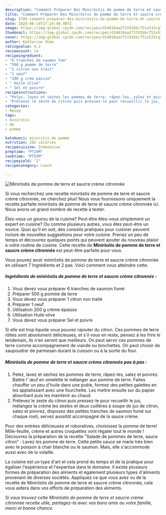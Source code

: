 ```yaml
---
description: "Comment Préparer Des Miniröstis de pomme de terre et saucre crème citronnée"
title: "Comment Préparer Des Miniröstis de pomme de terre et saucre crème citronnée"
slug: 5705-comment-preparer-des-minirostis-de-pomme-de-terre-et-saucre-creme-citronnee
date: 2020-06-14T17:24:40.497Z
image: https://img-global.cpcdn.com/recipes/d14818aa2f37d1bb/751x532cq70/minirostis-de-pomme-de-terre-et-saucre-creme-citronnee-photo-principale-de-la-recette.jpg
thumbnail: https://img-global.cpcdn.com/recipes/d14818aa2f37d1bb/751x532cq70/minirostis-de-pomme-de-terre-et-saucre-creme-citronnee-photo-principale-de-la-recette.jpg
cover: https://img-global.cpcdn.com/recipes/d14818aa2f37d1bb/751x532cq70/minirostis-de-pomme-de-terre-et-saucre-creme-citronnee-photo-principale-de-la-recette.jpg
author: Katharine Shaw
ratingvalue: 4.2
reviewcount: 14
recipeingredient:
- "6 tranches de saumon fum"
- "500 g pomme de terre"
- "1 citron non trait"
- "1 oeuf"
- "200 g crme paisse"
- " Huile olive"
- " Sel et poivre"
recipeinstructions:
- "Pelez, lavez et séchez les pommes de terre, râpez-les, salez et poivrez. Battre l&#39; œuf en omelette le mélanger aux pomme de terre. Faites chauffer un peu d&#39;huile dans une poêle, formez des petites galettes en les applatissant avec une fourchette. Les mettre ensuite sur du papier absorbant puis les maintenir au chaud."
- "Prélevez le zeste du citron puis pressez-le pour recueillir le jus, mélangez la crème les zestes et deux cuillères à soupe de jus de citron, salez et poivrez, disposez des petites tranches de saumon fumé sur chaque rosti, servez aussitôt accompagné de la sauce crème."
categories:
- Resep
tags:
- minirstis
- de
- pomme

katakunci: minirstis de pomme 
nutrition: 282 calories
recipecuisine: Indonesian
preptime: "PT29M"
cooktime: "PT55M"
recipeyield: "1"
recipecategory: Lunch

---
```



![Miniröstis de pomme de terre et saucre crème citronnée](https://img-global.cpcdn.com/recipes/d14818aa2f37d1bb/751x532cq70/minirostis-de-pomme-de-terre-et-saucre-creme-citronnee-photo-principale-de-la-recette.jpg)

Si vous recherchez une recette miniröstis de pomme de terre et saucre crème citronnée, ne cherchez plus! Nous vous fournissons uniquement la recette parfaite miniröstis de pomme de terre et saucre crème citronnée ici. Nous avons un grand nombre de recette à tester.

Êtes-vous un gourou de la cuisine? Peut-être êtes-vous simplement un expert en cuisine? Ou comme plusieurs autres, vous êtes peut-être un novice. Quoi qu'il en soit, des conseils pratiques pour cuisiner peuvent inclure de nouvelles suggestions pour votre cuisine. Prenez un peu de temps et découvrez quelques points qui peuvent ajouter du nouveau plaisir à votre routine de cuisine. Cette recette de <strong> Miniröstis de pomme de terre et saucre crème citronnée </strong> est peut-être parfaite pour vous.

<!--inarticleads1-->

Vous pouvez avoir miniröstis de pomme de terre et saucre crème citronnée en utilisant 7 Ingrédients et 2 pas. Voici comment vous atteindre cette.

##### Ingrédients de miniröstis de pomme de terre et saucre crème citronnée :

1. Vous devez vous préparer 6 tranches de saumon fumé
1. Préparer 500 g pomme de terre
1. Vous devez vous préparer 1 citron non traité
1. Préparer 1 oeuf
1. Utilisation 200 g crème épaisse
1. Utilisation  Huile olive
1. Vous devez vous préparer  Sel et poivre


Si elle est trop liquide vous pouvez rajouter du citron. Ces pommes de terre rôties sont absolument délicieuses, et s&#39;il vous en reste, pensez à les frire le lendemain, ils n&#39;en seront que meilleurs. On peut servir ces pommes de terre comme accompagnement de viande ou brochettes. On peut choisir de saupoudrer de parmesan durant la cuisson ou à la sortie du four. 

<!--inarticleads2-->

##### Miniröstis de pomme de terre et saucre crème citronnée pas à pas :

1. Pelez, lavez et séchez les pommes de terre, râpez-les, salez et poivrez. Battre l&#39; œuf en omelette le mélanger aux pomme de terre. Faites chauffer un peu d&#39;huile dans une poêle, formez des petites galettes en les applatissant avec une fourchette. Les mettre ensuite sur du papier absorbant puis les maintenir au chaud.
1. Prélevez le zeste du citron puis pressez-le pour recueillir le jus, mélangez la crème les zestes et deux cuillères à soupe de jus de citron, salez et poivrez, disposez des petites tranches de saumon fumé sur chaque rosti, servez aussitôt accompagné de la sauce crème.


Pour des entrées délicieuses et roboratives, choisissez la pomme de terre! Mille-feuille, crème et autres croquettes vont régaler tout le monde ! Découvrez la préparation de la recette &#34;Salade de pommes de terre, sauce citron&#34; : Lavez les pomme de terre. Cette petite sauce se marie très bien avec le poisson à chair blanche ou le saumon. Mais, elle s&#39;accommode aussi avec de la volaille. 

<!--inarticleads1-->

<p>
La cuisine est un type d'art et cela prend du temps et de la pratique pour égaliser l'expérience et l'expertise dans le domaine. Il existe plusieurs formes de préparation des aliments et également plusieurs types d'aliments provenant de diverses sociétés. Appliquez ce que vous avez vu de la recette de Miniröstis de pomme de terre et saucre crème citronnée, cela vous aidera dans vos efforts de préparation des aliments.
</p>

<p>
<i>Si vous trouvez cette Miniröstis de pomme de terre et saucre crème citronnée recette utile, partagez-la avec vos bons amis ou votre famille, merci et bonne chance.</i>
</p>
